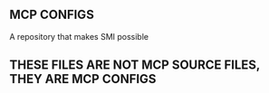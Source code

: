 ## MCP CONFIGS

A repository that makes SMI possible

## THESE FILES ARE NOT MCP SOURCE FILES, THEY ARE MCP CONFIGS
